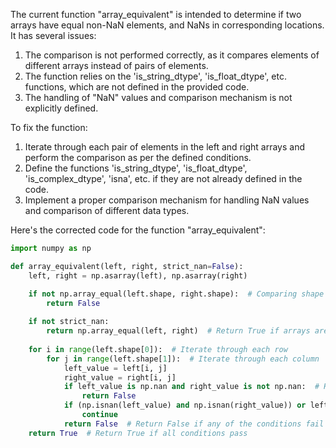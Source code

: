 The current function "array_equivalent" is intended to determine if two arrays have equal non-NaN elements, and NaNs in corresponding locations. It has several issues:

1. The comparison is not performed correctly, as it compares elements of different arrays instead of pairs of elements.
2. The function relies on the 'is_string_dtype', 'is_float_dtype', etc. functions, which are not defined in the provided code.
3. The handling of "NaN" values and comparison mechanism is not explicitly defined.

To fix the function:
1. Iterate through each pair of elements in the left and right arrays and perform the comparison as per the defined conditions.
2. Define the functions 'is_string_dtype', 'is_float_dtype', 'is_complex_dtype', 'isna', etc. if they are not already defined in the code.
3. Implement a proper comparison mechanism for handling NaN values and comparison of different data types.

Here's the corrected code for the function "array_equivalent":

```python
import numpy as np

def array_equivalent(left, right, strict_nan=False):
    left, right = np.asarray(left), np.asarray(right)

    if not np.array_equal(left.shape, right.shape):  # Comparing shape using np.array_equal
        return False
    
    if not strict_nan:
        return np.array_equal(left, right)  # Return True if arrays are equivalent without strict Nan comparison
    
    for i in range(left.shape[0]):  # Iterate through each row
        for j in range(left.shape[1]):  # Iterate through each column
            left_value = left[i, j]
            right_value = right[i, j]
            if left_value is np.nan and right_value is not np.nan:  # Handle NaNs
                return False
            if (np.isnan(left_value) and np.isnan(right_value)) or left_value == right_value:  # Handle strict NaN and None comparison
                continue
            return False  # Return False if any of the conditions fail
    return True  # Return True if all conditions pass
```